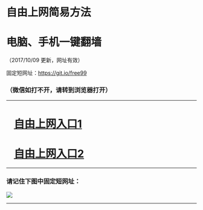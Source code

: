 ﻿# 自由上网简易方法

# 电脑、手机一键翻墙

（2017/10/09 更新，网址有效）

固定短网址：https://git.io/free99

### （微信如打不开，请转到浏览器打开）


***





# &nbsp;&nbsp; <a href="http://ft128602766.fwq-tz-1001.info/fwqtz01.html?t=10090015265 " target="_blank">自由上网入口1</a>
# &nbsp;&nbsp; <a href="http://ft221468582.fwq-tz-1002.info/fwqtz02.html?t=10090016994 " target="_blank">自由上网入口2</a>
***

### 请记住下图中固定短网址：

<img src="https://s3-us-west-2.amazonaws.com/fwq-1001/yjfq-20170905okok.png" /> 


***

